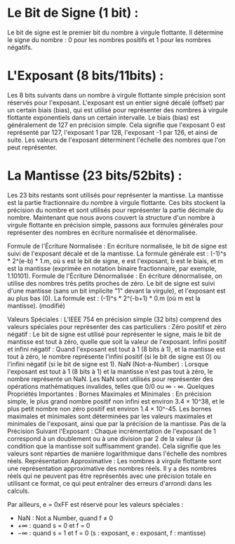 # Le Bit de Signe (1 bit) :
Le bit de signe est le premier bit du nombre à virgule flottante. Il détermine le signe du nombre : 0 pour les nombres positifs et 1 pour les nombres négatifs.
# L'Exposant (8 bits/11bits) :  
Les 8 bits suivants dans un nombre à virgule flottante simple précision sont réservés pour l'exposant. L'exposant est un entier signé décalé (offset) par un certain biais (bias), qui est utilisé pour représenter des nombres à virgule flottante exponentiels dans un certain intervalle. Le biais (bias) est généralement de 127 en précision simple. Cela signifie que l'exposant 0 est représenté par 127, l'exposant 1 par 128, l'exposant -1 par 126, et ainsi de suite. Les valeurs de l'exposant déterminent l'échelle des nombres que l'on peut représenter.
# La Mantisse (23 bits/52bits) :
Les 23 bits restants sont utilisés pour représenter la mantisse. La mantisse est la partie fractionnaire du nombre à virgule flottante. Ces bits stockent la précision du nombre et sont utilisés pour représenter la partie décimale du nombre. Maintenant que nous avons couvert la structure d'un nombre à virgule flottante en précision simple, passons aux formules générales pour représenter des nombres en écriture normalisée et dénormalisée.

Formule de l'Écriture Normalisée : En écriture normalisée, le bit de signe est suivi de l'exposant décalé et de la mantisse. La formule générale est : (-1)^s * 2^(e-b) * 1.m, où s est le bit de signe, e est l'exposant, b est le biais, et m est la mantisse (exprimée en notation binaire fractionnaire, par exemple, 1.10101). Formule de l'Écriture Dénormalisée : En écriture dénormalisée, on utilise des nombres très petits proches de zéro. Le bit de signe est suivi d'une mantisse (sans un bit implicite "1" devant la virgule), et l'exposant est au plus bas (0). La formule est : (-1)^s * 2^(-b+1) * 0.m (où m est la mantisse). (modifié)

Valeurs Spéciales : L'IEEE 754 en précision simple (32 bits) comprend des valeurs spéciales pour représenter des cas particuliers : Zéro positif et zéro négatif : Le bit de signe est utilisé pour représenter le signe, mais le bit de mantisse est tout à zéro, quelle que soit la valeur de l'exposant. Infini positif et infini négatif : Quand l'exposant est tout à 1 (8 bits à 1), et la mantisse est tout à zéro, le nombre représente l'infini positif (si le bit de signe est 0) ou l'infini négatif (si le bit de signe est 1). NaN (Not-a-Number) : Lorsque l'exposant est tout à 1 (8 bits à 1) et la mantisse n'est pas tout à zéro, le nombre représente un NaN. Les NaN sont utilisés pour représenter des opérations mathématiques invalides, telles que 0/0 ou ∞ - ∞. Quelques Propriétés Importantes : Bornes Maximales et Minimales : En précision simple, le plus grand nombre positif non infini est environ 3.4 × 10^38, et le plus petit nombre non zéro positif est environ 1.4 × 10^-45. Les bornes maximales et minimales sont déterminées par les valeurs maximales et minimales de l'exposant, ainsi que par la précision de la mantisse. Pas de la Précision Suivant l'Exposant : Chaque incrémentation de l'exposant de 1 correspond à un doublement ou à une division par 2 de la valeur (à condition que la mantisse soit suffisamment grande). Cela signifie que les valeurs sont réparties de manière logarithmique dans l'échelle des nombres réels. Représentation Approximative : Les nombres à virgule flottante sont une représentation approximative des nombres réels. Il y a des nombres réels qui ne peuvent pas être représentés avec une précision totale en utilisant ce format, ce qui peut entraîner des erreurs d'arrondi dans les calculs.

Par ailleurs, e = 0xFF est réservé pour les valeurs spéciales : 
- NaN : Not a Number, quand f ≠ 0 
- +∞ : quand s = 0 et f = 0 
- −∞ : quand s = 1 et f = 0
(s : exposant, e : exposant, f : mantisse)